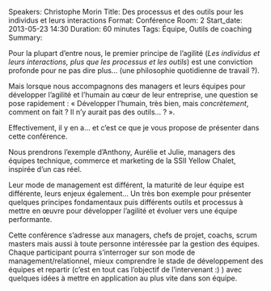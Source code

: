 Speakers: Christophe Morin
Title: Des processus et des outils pour les individus et leurs interactions
Format: Conférence
Room: 2
Start_date: 2013-05-23 14:30
Duration: 60 minutes
Tags: Équipe, Outils de coaching
Summary:

Pour la plupart d’entre nous, le premier principe de l’agilité (<i>Les individus et leurs interactions, plus que les processus et les outils</i>) est une conviction profonde pour ne pas dire plus… (une philosophie quotidienne de travail ?).<br/>

Mais lorsque nous accompagnons des managers et leurs équipes pour développer l’agilité et l’humain au cœur de leur entreprise, une question se pose rapidement : « Développer l’humain, très bien, mais <i>concrètement</i>, comment on fait ? Il n’y aurait pas des outils… ? ».<br/>

Effectivement, il y en a… et c’est ce que je vous propose de présenter dans cette conférence.<br/>

Nous prendrons l’exemple d’Anthony, Aurélie et Julie, managers des équipes technique, commerce et marketing de la SSII Yellow Chalet, inspirée d’un cas réel.<br/>

Leur mode de management est différent, la maturité de leur équipe est différente, leurs enjeux également… Un très bon exemple pour présenter quelques principes fondamentaux puis différents outils et processus à mettre en œuvre pour développer l’agilité et évoluer vers une équipe performante.<br/>

Cette conférence s’adresse aux managers, chefs de projet, coachs, scrum masters mais aussi à toute personne intéressée par la gestion des équipes. Chaque participant pourra s’interroger sur son mode de management/relationnel, mieux comprendre le stade de développement des équipes et repartir (c’est en tout cas l’objectif de l’intervenant :) ) avec quelques idées à mettre en application au plus vite dans son équipe.
